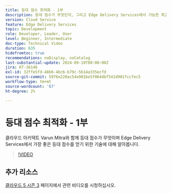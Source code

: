 ```yaml
---
title: 등대 점수 최적화 - 1부
description: 등대 점수가 무엇인지, 그리고 Edge Delivery Services에서 가능한 최고의 등대 점수를 얻기 위한 기술에 대해 알아봅니다.
version: Cloud Service
feature: Edge Delivery Services
topic: Development
role: Developer, Leader, User
level: Beginner, Intermediate
doc-type: Technical Video
duration: 635
hidefromtoc: true
recommendations: noDisplay, noCatalog
last-substantial-update: 2024-09-10T00:00:00Z
jira: KT-16146
exl-id: 32ffe5fd-48b6-4bc6-b79c-5b14a335ecfd
source-git-commit: 5976e220ac54e901be5f064dbf541d901fccfec5
workflow-type: tm+mt
source-wordcount: '67'
ht-degree: 2%

---
```


# 등대 점수 최적화 - 1부

클라우드 아키텍트 Varun Mitra와 함께 등대 점수가 무엇이며 Edge Delivery Services에서 가장 좋은 등대 점수를 얻기 위한 기술에 대해 알아봅니다.

>[!VIDEO](https://video.tv.adobe.com/v/3433378/?learn=on)

## 추가 리소스

[클라우드 5 시즌 3](../cloud5-season-3.md) 페이지에서 관련 비디오를 시청하십시오.
